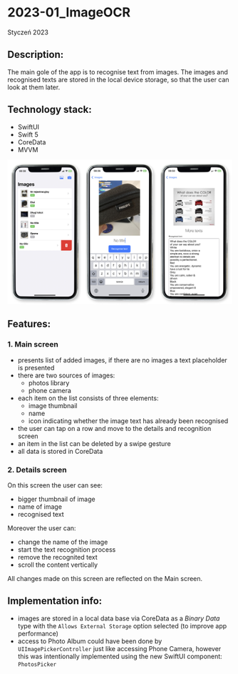 # 2023-01_ImageOCR
Styczeń 2023

## Description:
The main gole of the app is to recognise text from images.
The images and recognised texts are stored in the local device storage, so that the user can look at them later. 

## Technology stack:
* SwiftUI
* Swift 5
* CoreData
* MVVM

![](screen_1.jpg)

## Features:
### 1. Main screen
* presents list of added images, if there are no images a text placeholder is presented
* there are two sources of images:
	* photos library
	* phone camera
* each item on the list consists of three elements:
	* image thumbnail
	* name
	* icon indicating whether the image text has already been recognised
* the user can tap on a row and move to the details and recognition screen
* an item in the list can be deleted by a swipe gesture
* all data is stored in CoreData

### 2. Details screen
On this screen the user can see:

* bigger thumbnail of image
* name of image
* recognised text

Moreover the user can:

* change the name of the image
* start the text recognition process
* remove the recognited text
* scroll the content vertically

All changes made on this screen are reflected on the Main screen.

## Implementation info:
* images are stored in a local data base via CoreData as a *Binary Data* type with the `Allows External Storage` option selected (to improve app performance)
* access to Photo Album could have been done by `UIImagePickerController` just like accessing Phone Camera, however this was intentionally implemented using the new SwiftUI component: `PhotosPicker`